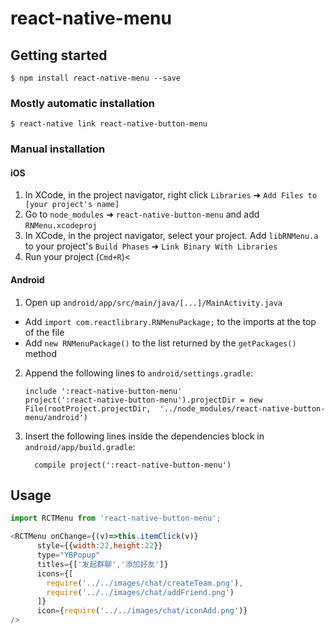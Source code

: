 
# react-native-menu

## Getting started

`$ npm install react-native-menu --save`

### Mostly automatic installation

`$ react-native link react-native-button-menu`

### Manual installation


#### iOS

1. In XCode, in the project navigator, right click `Libraries` ➜ `Add Files to [your project's name]`
2. Go to `node_modules` ➜ `react-native-button-menu` and add `RNMenu.xcodeproj`
3. In XCode, in the project navigator, select your project. Add `libRNMenu.a` to your project's `Build Phases` ➜ `Link Binary With Libraries`
4. Run your project (`Cmd+R`)<

#### Android

1. Open up `android/app/src/main/java/[...]/MainActivity.java`
  - Add `import com.reactlibrary.RNMenuPackage;` to the imports at the top of the file
  - Add `new RNMenuPackage()` to the list returned by the `getPackages()` method
2. Append the following lines to `android/settings.gradle`:
  	```
  	include ':react-native-button-menu'
  	project(':react-native-button-menu').projectDir = new File(rootProject.projectDir, 	'../node_modules/react-native-button-menu/android')
  	```
3. Insert the following lines inside the dependencies block in `android/app/build.gradle`:
  	```
      compile project(':react-native-button-menu')
  	```
## Usage
```javascript
import RCTMenu from 'react-native-button-menu';

<RCTMenu onChange={(v)=>this.itemClick(v)}
      style={{width:22,height:22}}
      type="YBPopup"
      titles={['发起群聊','添加好友']}
      icons={[
        require('../../images/chat/createTeam.png'),
        require('../../images/chat/addFriend.png')
      ]}
      icon={require('../../images/chat/iconAdd.png')}
/>

```
  